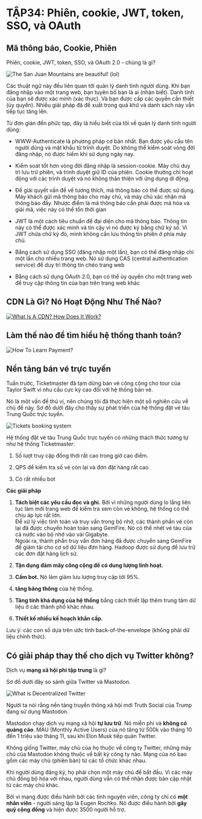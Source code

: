 # TẬP34: Phiên, cookie, JWT, token, SSO, và OAuth



## Mã thông báo, Cookie, Phiên
Phiên, cookie, JWT, token, SSO, và OAuth 2.0 - chúng là gì?

![The San Juan Mountains are beautiful! (lol)](https://substackcdn.com/image/fetch/f_auto,q_auto:good,fl_progressive:steep/https%3A%2F%2Fbucketeer-e05bbc84-baa3-437e-9518-adb32be77984.s3.amazonaws.com%2Fpublic%2Fimages%2Ff455a257-db74-4120-a736-b62d3c374422_1318x1536.jpeg)

Các thuật ngữ này đều liên quan tới quản lý danh tính người dùng. Khi bạn đăng nhập vào một trang web, bạn tuyên bố bạn là ai (nhận biết). Danh tính của bạn sẽ được xác minh (xác thực). Và bạn được cấp các quyền cần thiết (ủy quyền). Nhiều giải pháp đã đề xuất trong quá khứ và danh sách này vẫn tiếp tục tăng lên.

Từ đơn giản đến phức tạp, đây là hiểu biết của tôi về quản lý danh tính người dùng:

- WWW-Authenticate là phương pháp cơ bản nhất. Bạn được yêu cầu tên người dùng và mật khẩu từ trình duyệt. 
Do không thể kiểm soát vòng đời đăng nhập, nó được hiếm khi sử dụng ngày nay.

- Kiểm soát tốt hơn vòng đời đăng nhập là session-cookie. Máy chủ duy trì lưu trữ phiên, và trình duyệt giữ ID của phiên. Cookie thường chỉ hoạt động với các trình duyệt và nó không thân thiện với ứng dụng di động.

- Để giải quyết vấn đề về tương thích, mã thông báo có thể được sử dụng. Máy khách gửi mã thông báo cho máy chủ, và máy chủ xác nhận mã thông báo đấy. Nhược điểm là mã thông báo cần phải được mã hóa và giải mã, việc này có thể tốn thời gian

- JWT là một cách tiêu chuẩn để đại diện cho mã thông báo. Thông tin này có thể được xác minh và tin cậy vì nó được ký bằng chữ ký số. Vì JWT chứa chữ ký đó, mình không cần lưu thông tin phiên ở phía máy chủ.

- Bằng cách sử dụng SSO (đăng nhập một lần), bạn có thể đăng nhập chỉ một lần cho nhiều trang web. Nó sử dụng CAS (central authentication service) để duy trì thông tin chéo trang web

- Bằng cách sử dụng OAuth 2.0, bạn có thể ủy quyền cho một trang web để truy cập thông tin của bạn trên trang web khác



## CDN Là Gì? Nó Hoạt Động Như Thế Nào?
[![What Is A CDN? How Does It Work?](https://i.ytimg.com/vi/RI9np1LWzqw/maxresdefault.jpg)](https://www.youtube.com/watch?v=RI9np1LWzqw)



## Làm thế nào để tìm hiểu hệ thống thanh toán?
![How To Learn Payment?](https://substackcdn.com/image/fetch/w_1456,c_limit,f_webp,q_auto:good,fl_progressive:steep/https%3A%2F%2Fbucketeer-e05bbc84-baa3-437e-9518-adb32be77984.s3.amazonaws.com%2Fpublic%2Fimages%2F1f8f2f27-1cac-4e19-a190-cec41a7e9d71_1351x1536.jpeg)



## Nền tảng bán vé trực tuyến
Tuần trước, Ticketmaster đã tạm dừng bán vé công cộng cho tour của Taylor Swift vì nhu cầu cực kỳ cao đối với hệ thống bán vé.

Nó là một vấn đề thú vị, nên chúng tôi đã thực hiện một số nghiên cứu về chủ đề này. Sơ đồ dưới đây cho thấy sự phát triển của hệ thống đặt vé tàu Trung Quốc trực tuyến.

![Tickets booking system](https://substackcdn.com/image/fetch/w_1456,c_limit,f_webp,q_auto:good,fl_progressive:steep/https%3A%2F%2Fbucketeer-e05bbc84-baa3-437e-9518-adb32be77984.s3.amazonaws.com%2Fpublic%2Fimages%2F8456d0b2-5db7-4bb4-99b3-a7474a6d945f_1280x1616.jpeg)

Hệ thống đặt vé tàu Trung Quốc trực tuyến có những thách thức tương tự như hệ thống Ticketmaster:

1. Số lượt truy cập đồng thời rất cao trong giờ cao điểm.

2. QPS để kiểm tra số vé còn lại và đơn đặt hàng rất cao

3. Có rất nhiều bot

**Các giải pháp**

1. **Tách biệt các yêu cầu đọc và ghi.** Bởi vì những người dùng lo lắng liên tục làm mới trang web để kiểm tra xem còn vé không, hệ thống có thể chịu áp lực rất lớn.<br>
Để xử lý việc tính toán và truy vấn trong bộ nhớ, các thành phần vé còn lại đã được chuyển hoàn toàn sang GemFire. Nó có thể nhét vé tàu của cả nước vào bộ nhớ vào vài Gigabyte.<br>
Ngoài ra, thành phần truy vấn đơn hàng đã được chuyển sang GemFire ​​để giảm tải cho cơ sở dữ liệu đơn hàng. Hadoop được sử dụng để lưu trữ các đơn đặt hàng lịch sử.

2. **Tận dụng đám mây công cộng để có dung lượng linh hoạt.**

3. **Cấm bot.** Nó làm giảm lưu lượng truy cập tới 95%.

4. **tăng băng thông** của hệ thống.

5.  **Tăng tính khả dụng của hệ thống** bằng cách thiết lập thêm trung tâm dữ liệu ở các thành phố khác nhau.

6. **Thiết kế nhiều kế hoạch khẩn cấp.**

Lưu ý: các con số dựa trên ước tính back-of-the-envelope (không phải dữ liệu chính thức).



## Có giải pháp thay thế cho dịch vụ Twitter không?
Dịch vụ **mạng xã hội phi tập trung** là gì?

Sơ đồ dưới đây so sánh giữa Twitter và Mastodon.

![What is Decentralized Twitter](https://substackcdn.com/image/fetch/w_1456,c_limit,f_webp,q_auto:good,fl_progressive:steep/https%3A%2F%2Fbucketeer-e05bbc84-baa3-437e-9518-adb32be77984.s3.amazonaws.com%2Fpublic%2Fimages%2Fa4a87ec5-ed9d-4132-a0e0-29c91e272e50_1280x2145.jpeg)

Người ta nói rằng nền tảng truyền thông xã hội mới Truth Social của Trump đang sử dụng Mastodon.

Mastodon chạy dịch vụ mạng xã hội **tự lưu trữ**. Nó miễn phí và **không có quảng cáo**. MAU (Monthly Active Users) của nó tăng từ 500k vào tháng 10 đến 1 triệu vào tháng 11, sau khi Elon Musk tiếp quản Twitter.

Không giống Twitter, máy chủ của họ thuộc về công ty Twitter, những máy chủ của Mastodon không thuộc về bất kỳ công ty nào. Mạng của nó bao gồm các máy chủ (phiên bản) từ các tổ chức khác nhau.

Khi người dùng đăng ký, họ phải chọn một máy chủ để bắt đầu. Vì các máy chủ đồng bộ hóa với nhau, người dùng vẫn có thể nhận được bản cập nhật từ các máy chủ khác.

Bởi vì mạng được điều hành bởi các tình nguyện viên, công ty chỉ có **một nhân viên** - người sáng lập là Eugen Rochko. Nó được điều hành bởi **gây quỹ cộng đồng** và hiện được 3500 người hỗ trợ.